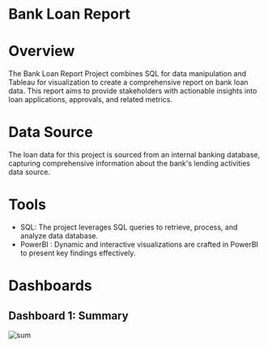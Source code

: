 
# Bank Loan Report
# Overview
The Bank Loan Report Project combines SQL for data manipulation and Tableau for visualization to create a comprehensive report on bank loan data. This report aims to provide stakeholders with actionable insights into loan applications, approvals, and related metrics.
# Data Source
The loan data for this project is sourced from an internal banking database, capturing comprehensive information about the bank's lending activities data source.
# Tools
* SQL: The project leverages SQL queries to retrieve, process, and analyze data database.
* PowerBI : Dynamic and interactive visualizations are crafted in PowerBI to present key findings effectively.
# Dashboards
## Dashboard 1: Summary
![sum](https://github.com/vipra88/Bank-Loan-Analysis-Dashboard/assets/144676864/3803bb17-f2b5-41e6-ab6f-8ae05b669c0f)


